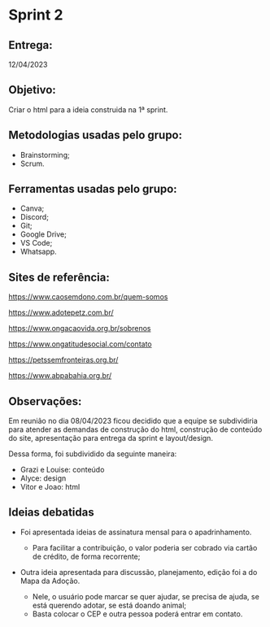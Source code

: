 # Sprint 2

## Entrega: 
12/04/2023


## Objetivo:
Criar o html para a ideia construida na 1ª sprint.


## Metodologias usadas pelo grupo:
* Brainstorming;
* Scrum.


## Ferramentas usadas pelo grupo:
* Canva;
* Discord;
* Git;
* Google Drive;
* VS Code;
* Whatsapp.

## Sites de referência:
https://www.caosemdono.com.br/quem-somos

https://www.adotepetz.com.br/

https://www.ongacaovida.org.br/sobrenos

https://www.ongatitudesocial.com/contato

https://petssemfronteiras.org.br/

https://www.abpabahia.org.br/

## Observações:

Em reunião no dia 08/04/2023 ficou decidido que a equipe se subdividiria para atender as demandas de construção do html, construção de conteúdo do site, apresentação para entrega da sprint e layout/design.

Dessa forma, foi subdividido da seguinte maneira:
* Grazi e Louise: conteúdo
* Alyce: design
* Vitor e Joao: html

## Ideias debatidas
* Foi apresentada ideias de assinatura mensal para o apadrinhamento.
  * Para facilitar a contribuição, o valor poderia ser cobrado via cartão de crédito, de forma recorrente;

* Outra ideia apresentada para discussão, planejamento, edição foi a do Mapa da Adoção.
  * Nele, o usuário pode marcar se quer ajudar, se precisa de ajuda, se está querendo adotar, se está doando animal;
  * Basta colocar o CEP e outra pessoa poderá entrar em contato.

